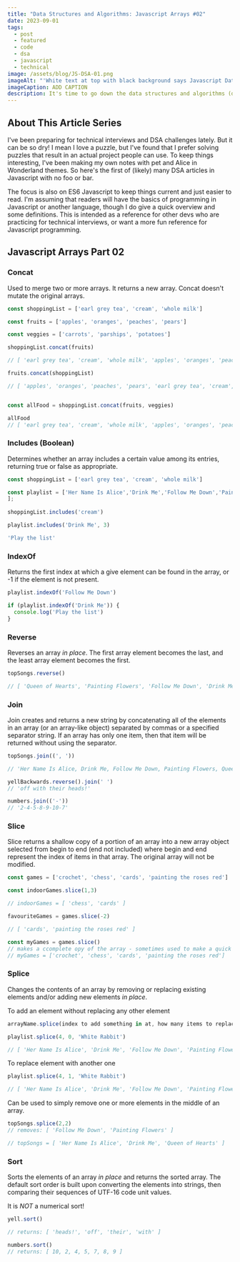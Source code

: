 ```yaml
---
title: "Data Structures and Algorithms: Javascript Arrays #02"
date: 2023-09-01
tags:
  - post
  - featured
  - code
  - dsa
  - javascript
  - technical
image: /assets/blog/JS-DSA-01.png
imageAlt: "'White text at top with black background says Javascript Data Structures and Algorithms. Below is a photo of an orange Pomeranian dog sitting at a wood table wearing large glasses looking at a dark grey iPad. The dog is wearing a dark red sweater. The entire graphic has a thick dark orange border that matches the heading colours of this blog. '"
imageCaption: ADD CAPTION
description: It's time to go down the data structures and algorithms (dsa) rabbit hole. But let's make things more fun - no "foo" and "bar" here! This is a series of pet and Alice in Wonderland themed DSA articles. We're starting with the basics of arrays in Javascript.
---
```

## About This Article Series

I've been preparing for technical interviews and DSA challenges lately. But it can be so dry! I mean I love a puzzle, but I've found that I prefer solving puzzles that result in an actual project people can use. To keep things interesting, I've been making my own notes with pet and Alice in Wonderland themes. So here's the first of (likely) many DSA articles in Javascript with no foo or bar. 

The focus is also on ES6 Javascript to keep things current and just easier to read. I'm assuming that readers will have the basics of programming in Javascript or another language, though I do give a quick overview and some definitions. This is intended as a reference for other devs who are practicing for technical interviews, or want a more fun reference for Javascript programming.

## Javascript Arrays Part 02
### Concat
Used to merge two or more arrays. It returns a new array. Concat doesn't mutate the original arrays.

```js
const shoppingList = ['earl grey tea', 'cream', 'whole milk']

const fruits = ['apples', 'oranges', 'peaches', 'pears']

const veggies = ['carrots', 'parships', 'potatoes']

shoppingList.concat(fruits)

// [ 'earl grey tea', 'cream', 'whole milk', 'apples', 'oranges', 'peaches', 'pears' ]

fruits.concat(shoppingList)

// [ 'apples', 'oranges', 'peaches', 'pears', 'earl grey tea', 'cream', 'whole milk' ]


const allFood = shoppingList.concat(fruits, veggies)

allFood
// [ 'earl grey tea', 'cream', 'whole milk', 'apples', 'oranges', 'peaches', 'pears', 'carrots', 'parships', 'potatoes' ]
```

### Includes (Boolean)

Determines whether an array includes a certain value among its entries, returning true or false as appropriate.

```js
const shoppingList = ['earl grey tea', 'cream', 'whole milk']

const playlist = ['Her Name Is Alice','Drink Me','Follow Me Down','Painting Flowers','Queen of Hearts'
];
 
shoppingList.includes('cream')

playlist.includes('Drink Me', 3)

'Play the list'
```

### IndexOf

Returns the first index at which a give element can be found in the array, or -1 if the element is not present.

```js
playlist.indexOf('Follow Me Down')

if (playlist.indexOf('Drink Me')) {
  console.log('Play the list')
}
```

### Reverse

Reverses an array *in place*. The first array element becomes the last, and the least array element becomes the first.

```js
topSongs.reverse()

// [ 'Queen of Hearts', 'Painting Flowers', 'Follow Me Down', 'Drink Me', 'Her Name Is Alice' ]

```

### Join

Join creates and returns a new string by concatenating all of the elements in an array (or an array-like object) separated by commas or a specified separator string. If an array has only one item, then that item will be returned without using the separator.

```js
topSongs.join((', '))

// 'Her Name Is Alice, Drink Me, Follow Me Down, Painting Flowers, Queen of Hearts'

yellBackwards.reverse().join(' ')
// 'off with their heads!'

numbers.join(('-'))
// '2-4-5-8-9-10-7'
```

### Slice

Slice returns a shallow copy of a portion of an array into a new array object selected from begin to end (end not included) where begin and end represent the index of items in that array. The original array will not be modified. 

```js
const games = ['crochet', 'chess', 'cards', 'painting the roses red']

const indoorGames.slice(1,3)

// indoorGames = [ 'chess', 'cards' ]

favouriteGames = games.slice(-2)

// [ 'cards', 'painting the roses red' ]

const myGames = games.slice()
// makes a ccomplete opy of the array - sometimes used to make a quick copy
// myGames = ['crochet', 'chess', 'cards', 'painting the roses red']
```

### Splice

Changes the contents of an array by removing or replacing existing elements and/or adding new elements *in place*.

To add an element without replacing any other element

```js 
arrayName.splice(index to add something in at, how many items to replace, what to splice in)

playlist.splice(4, 0, 'White Rabbit')

// [ 'Her Name Is Alice', 'Drink Me', 'Follow Me Down', 'Painting Flowers', 'White Rabbit', 'Queen of Hearts' ]
```

To replace element with another one

```js 
playlist.splice(4, 1, 'White Rabbit')

// [ 'Her Name Is Alice', 'Drink Me', 'Follow Me Down', 'Painting Flowers', 'White Rabbit', ]

```
Can be used to simply remove one or more elements in the middle of an array.


```js
topSongs.splice(2,2)
// removes: [ 'Follow Me Down', 'Painting Flowers' ]

// topSongs = [ 'Her Name Is Alice', 'Drink Me', 'Queen of Hearts' ]
```

### Sort

Sorts the elements of an array *in place* and returns the sorted array. The default sort order is built upon converting the elements into strings, then comparing their sequences of UTF-16 code unit values.

It is *NOT* a numerical sort!

```js
yell.sort()

// returns: [ 'heads!', 'off', 'their', 'with' ]

numbers.sort()
// returns: [ 10, 2, 4, 5, 7, 8, 9 ]
```

